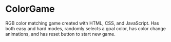 # ColorGame
RGB color matching game created with HTML, CSS, and JavaScript. Has both easy and hard modes, randomly selects a goal color, has color change animations, and has reset button to start new game. 
